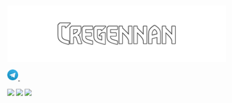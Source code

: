 ![Header](cregennan_logo.png)

<span>
<a href="https://t.me/cregennanoflod">
  <img height="25" width="25" src="https://raw.githubusercontent.com/github/explore/80688e429a7d4ef2fca1e82350fe8e3517d3494d/topics/telegram/telegram.png"/>
</a>
&nbsp;
<!-- <a margin-left="20px" href="https://www.linkedin.com/in/takhir-latypov-196268252/">
  <img height="25" width="25" src="https://content.linkedin.com/content/dam/me/brand/en-us/brand-home/logos/In-Blue-Logo.png.original.png"/>
</a> -->
</span>
<br/>
<br/>

<span>
  <img src="https://img.shields.io/badge/-React-222?style=for-the-badge&logo=react"/>
  <img src="https://img.shields.io/badge/-Dotnet-512BD4?style=for-the-badge&logo=dotnet"/>
  <img src="https://img.shields.io/badge/-ДоДиез Мажор-512BD4?style=for-the-badge&logo=csharp"/>
</span>
